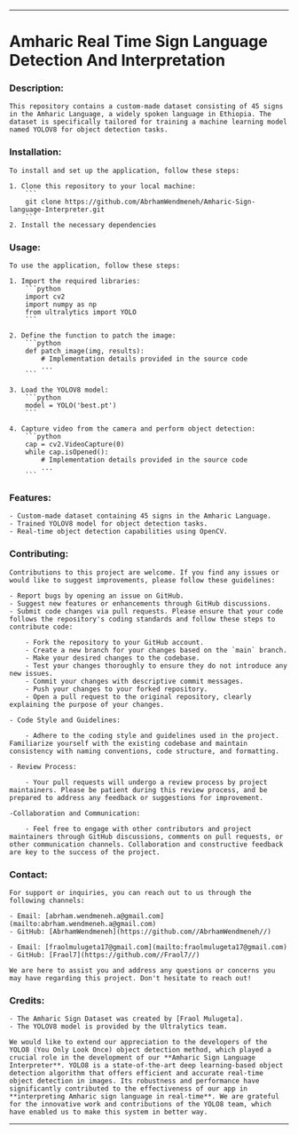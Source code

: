 
---

# Amharic Real Time Sign Language Detection And Interpretation


### Description:

    This repository contains a custom-made dataset consisting of 45 signs in the Amharic Language, a widely spoken language in Ethiopia. The dataset is specifically tailored for training a machine learning model named YOLOV8 for object detection tasks.


### Installation:

    To install and set up the application, follow these steps:

    1. Clone this repository to your local machine:
        ```
        git clone https://github.com/AbrhamWendmeneh/Amharic-Sign-language-Interpreter.git
        ```
    2. Install the necessary dependencies


### Usage:
    To use the application, follow these steps:

    1. Import the required libraries:
        ```python
        import cv2
        import numpy as np
        from ultralytics import YOLO
        ```

    2. Define the function to patch the image:
        ```python
        def patch_image(img, results):
            # Implementation details provided in the source code
            ...
        ```

    3. Load the YOLOV8 model:
        ```python
        model = YOLO('best.pt')
        ```

    4. Capture video from the camera and perform object detection:
        ```python
        cap = cv2.VideoCapture(0)
        while cap.isOpened():
            # Implementation details provided in the source code
            ...
        ```

###  Features:
    - Custom-made dataset containing 45 signs in the Amharic Language.
    - Trained YOLOV8 model for object detection tasks.
    - Real-time object detection capabilities using OpenCV.


###  Contributing:

    Contributions to this project are welcome. If you find any issues or would like to suggest improvements, please follow these guidelines:

    - Report bugs by opening an issue on GitHub.
    - Suggest new features or enhancements through GitHub discussions.
    - Submit code changes via pull requests. Please ensure that your code follows the repository's coding standards and follow these steps to contribute code:

        - Fork the repository to your GitHub account.
        - Create a new branch for your changes based on the `main` branch.
        - Make your desired changes to the codebase.
        - Test your changes thoroughly to ensure they do not introduce any new issues.
        - Commit your changes with descriptive commit messages.
        - Push your changes to your forked repository.
        - Open a pull request to the original repository, clearly explaining the purpose of your changes.

    - Code Style and Guidelines:

        - Adhere to the coding style and guidelines used in the project. Familiarize yourself with the existing codebase and maintain consistency with naming conventions, code structure, and formatting.

    - Review Process:

        - Your pull requests will undergo a review process by project maintainers. Please be patient during this review process, and be prepared to address any feedback or suggestions for improvement.

    -Collaboration and Communication:

        - Feel free to engage with other contributors and project maintainers through GitHub discussions, comments on pull requests, or other communication channels. Collaboration and constructive feedback are key to the success of the project.


### Contact:

    For support or inquiries, you can reach out to us through the following channels:

    - Email: [abrham.wendmeneh.a@gmail.com](mailto:abrham.wendmeneh.a@gmail.com)
    - GitHub: [AbrhamWendmeneh](https://github.com//AbrhamWendmeneh//)

    - Email: [fraolmulugeta17@gmail.com](mailto:fraolmulugeta17@gmail.com)
    - GitHub: [Fraol7](https://github.com//Fraol7//)

    We are here to assist you and address any questions or concerns you may have regarding this project. Don't hesitate to reach out!


### Credits:

    - The Amharic Sign Dataset was created by [Fraol Mulugeta].
    - The YOLOV8 model is provided by the Ultralytics team.

    We would like to extend our appreciation to the developers of the YOLO8 (You Only Look Once) object detection method, which played a crucial role in the development of our **Amharic Sign Language Interpreter**. YOLO8 is a state-of-the-art deep learning-based object detection algorithm that offers efficient and accurate real-time object detection in images. Its robustness and performance have significantly contributed to the effectiveness of our app in **interpreting Amharic sign language in real-time**. We are grateful for the innovative work and contributions of the YOLO8 team, which have enabled us to make this system in better way.

---

